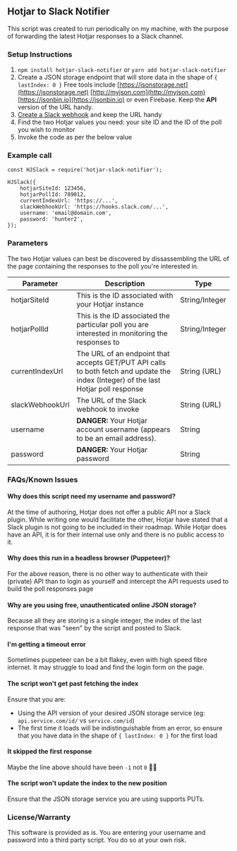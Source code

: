 ## Hotjar to Slack Notifier
This script was created to run periodically on my machine, with the purpose of forwarding the latest Hotjar responses to a Slack channel.

### Setup Instructions
1. `npm install hotjar-slack-notifier` or `yarn add hotjar-slack-notifier`
2. Create a JSON storage endpoint that will store data in the shape of `{ lastIndex: 0 }`
Free tools include [https://jsonstorage.net](https://jsonstorage.net) [http://myjson.com](http://myjson.com) [https://jsonbin.io](https://jsonbin.io) or even Firebase. Keep the **API** version of the URL handy.
3. [Create a Slack webhook](https://api.slack.com/incoming-webhooks) and keep the URL handy
4. Find the two Hotjar values you need: your site ID and the ID of the poll you wish to monitor
5. Invoke the code as per the below value

### Example call
```
const HJSlack = require('hotjar-slack-notifier');

HJSlack({
    hotjarSiteId: 123456,
    hotjarPollId: 789012,
    currentIndexUrl: 'https://...',
    slackWebhookUrl: 'https://hooks.slack.com/...',
    username: 'email@domain.com',
    password: 'hunter2',
});
```

### Parameters
The two Hotjar values can best be discovered by dissassembling the URL of the page containing the responses to the poll you're interested in.

| Parameter | Description | Type |
| --- | --- | --- |
| hotjarSiteId | This is the ID associated with your Hotjar instance | String/Integer
| hotjarPollId | This is the ID associated the particular poll you are interested in monitoring the responses to | String/Integer
| currentIndexUrl | The URL of an endpoint that accepts GET/PUT API calls to both fetch and update the index (Integer) of the last Hotjar poll response | String (URL)
| slackWebhookUrl | The URL of the Slack webhook to invoke | String (URL)
| username | **DANGER:** Your Hotjar account username (appears to be an email address). | String
| password | **DANGER:** Your Hotjar password | String


### FAQs/Known Issues

#### Why does this script need my username and password?
At the time of authoring, Hotjar does not offer a public API nor a Slack plugin. While writing one would facilitate the other, Hotjar have stated that a Slack plugin is not going to be included in their roadmap. While Hotjar does have an API, it is for their internal use only and there is no public access to it.

#### Why does this run in a headless browser (Puppeteer)?
For the above reason, there is no other way to authenticate with their (private) API than to login as yourself and intercept the API requests used to build the poll responses page

#### Why are you using free, unauthenticated online JSON storage?
Because all they are storing is a single integer, the index of the last response that was "seen" by the script and posted to Slack.

#### I'm getting a timeout error
Sometimes puppeteer can be a bit flakey, even with high speed fibre internet. It may struggle to load and find the login form on the page.

#### The script won't get past fetching the index
Ensure that you are:
- Using the API version of your desired JSON storage service (eg: `api.service.com/id/` vs `service.com/id`)
- The first time it loads will be indistinguishable from an error, so ensure that you have data in the shape of `{ lastIndex: 0 }` for the first load

#### It skipped the first response
Maybe the line above should have been `-1` not `0` 🤷‍♀

#### The script won't update the index to the new position
Ensure that the JSON storage service you are using supports PUTs.

### License/Warranty
This software is provided as is. You are entering your username and password into a third party script. You do so at your own risk.